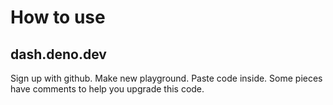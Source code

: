 # How to use
## dash.deno.dev
Sign up with github. Make new playground. Paste code inside. Some pieces have comments to help you upgrade this code.
